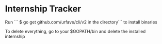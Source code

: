 
<h1>Internship Tracker</h1>
Run 
``` $ go get github.com/urfave/cli/v2 in the directory``` 
to install binaries
<p>To delete everything, go to your $GOPATH/bin and delete the installed internship</p>
